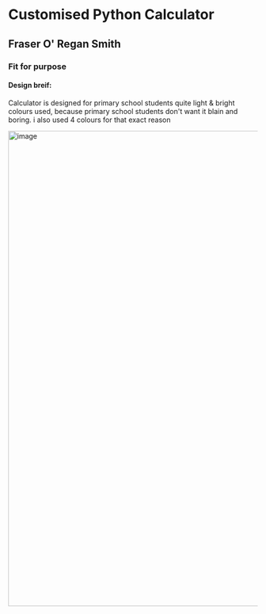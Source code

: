 # Customised Python Calculator 

## Fraser O' Regan Smith
### Fit for purpose 

#### Design breif:
Calculator is designed for primary school students
quite light & bright colours used, because primary school students don't want it blain and boring. i also used 4 colours for that exact reason

<img width="960" alt="image" src="https://user-images.githubusercontent.com/103541186/196822083-a39f7945-abb6-4cbf-aaac-7401728eedcd.png">
